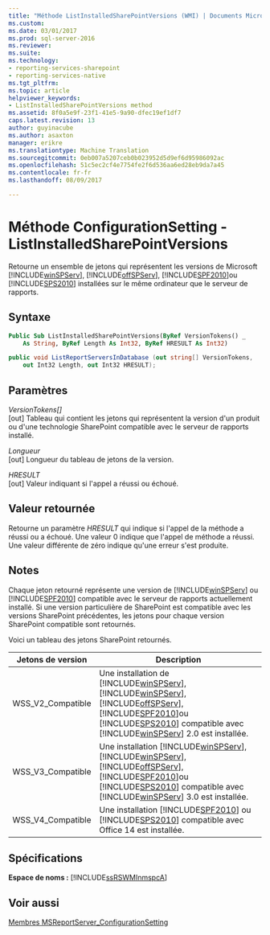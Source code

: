 ```yaml
---
title: "Méthode ListInstalledSharePointVersions (WMI) | Documents Microsoft"
ms.custom: 
ms.date: 03/01/2017
ms.prod: sql-server-2016
ms.reviewer: 
ms.suite: 
ms.technology:
- reporting-services-sharepoint
- reporting-services-native
ms.tgt_pltfrm: 
ms.topic: article
helpviewer_keywords:
- ListInstalledSharePointVersions method
ms.assetid: 8f0a5e9f-23f1-41e5-9a90-dfec19ef1df7
caps.latest.revision: 13
author: guyinacube
ms.author: asaxton
manager: erikre
ms.translationtype: Machine Translation
ms.sourcegitcommit: 0eb007a5207ceb0b023952d5d9ef6d95986092ac
ms.openlocfilehash: 51c5ec2cf4e7754fe2f6d536aa6ed28eb9da7a45
ms.contentlocale: fr-fr
ms.lasthandoff: 08/09/2017

---
```

# <a name="configurationsetting-method---listinstalledsharepointversions"></a>Méthode ConfigurationSetting - ListInstalledSharePointVersions
  Retourne un ensemble de jetons qui représentent les versions de Microsoft [!INCLUDE[winSPServ](../../includes/winspserv-md.md)], [!INCLUDE[offSPServ](../../includes/offspserv-md.md)], [!INCLUDE[SPF2010](../../includes/spf2010-md.md)]ou [!INCLUDE[SPS2010](../../includes/sps2010-md.md)] installées sur le même ordinateur que le serveur de rapports.  
  
## <a name="syntax"></a>Syntaxe  
  
```vb  
Public Sub ListInstalledSharePointVersions(ByRef VersionTokens() _  
    As String, ByRef Length As Int32, ByRef HRESULT As Int32)  
```  
  
```csharp  
public void ListReportServersInDatabase (out string[] VersionTokens,   
    out Int32 Length, out Int32 HRESULT);  
```  
  
## <a name="parameters"></a>Paramètres  
 *VersionTokens[]*  
 [out] Tableau qui contient les jetons qui représentent la version d'un produit ou d'une technologie SharePoint compatible avec le serveur de rapports installé.  
  
 *Longueur*  
 [out] Longueur du tableau de jetons de la version.  
  
 *HRESULT*  
 [out] Valeur indiquant si l'appel a réussi ou échoué.  
  
## <a name="return-value"></a>Valeur retournée  
 Retourne un paramètre *HRESULT* qui indique si l'appel de la méthode a réussi ou a échoué. Une valeur 0 indique que l'appel de méthode a réussi. Une valeur différente de zéro indique qu'une erreur s'est produite.  
  
## <a name="remarks"></a>Notes  
 Chaque jeton retourné représente une version de [!INCLUDE[winSPServ](../../includes/winspserv-md.md)] ou [!INCLUDE[SPF2010](../../includes/spf2010-md.md)] compatible avec le serveur de rapports actuellement installé. Si une version particulière de SharePoint est compatible avec les versions SharePoint précédentes, les jetons pour chaque version SharePoint compatible sont retournés.  
  
 Voici un tableau des jetons SharePoint retournés.  
  
|**Jetons de version**|**Description**|  
|------------------------|---------------------|  
|WSS_V2_Compatible|Une installation de [!INCLUDE[winSPServ](../../includes/winspserv-md.md)], [!INCLUDE[winSPServ](../../includes/winspserv-md.md)], [!INCLUDE[offSPServ](../../includes/offspserv-md.md)], [!INCLUDE[SPF2010](../../includes/spf2010-md.md)]ou [!INCLUDE[SPS2010](../../includes/sps2010-md.md)] compatible avec [!INCLUDE[winSPServ](../../includes/winspserv-md.md)] 2.0 est installée.|  
|WSS_V3_Compatible|Une installation [!INCLUDE[winSPServ](../../includes/winspserv-md.md)], [!INCLUDE[winSPServ](../../includes/winspserv-md.md)], [!INCLUDE[offSPServ](../../includes/offspserv-md.md)], [!INCLUDE[SPF2010](../../includes/spf2010-md.md)]ou [!INCLUDE[SPS2010](../../includes/sps2010-md.md)] compatible avec [!INCLUDE[winSPServ](../../includes/winspserv-md.md)] 3.0 est installée.|  
|WSS_V4_Compatible|Une installation [!INCLUDE[SPF2010](../../includes/spf2010-md.md)] ou [!INCLUDE[SPS2010](../../includes/sps2010-md.md)] compatible avec Office 14 est installée.|  
  
## <a name="requirements"></a>Spécifications  
 **Espace de noms :** [!INCLUDE[ssRSWMInmspcA](../../includes/ssrswminmspca-md.md)]  
  
## <a name="see-also"></a>Voir aussi  
 [Membres MSReportServer_ConfigurationSetting](../../reporting-services/wmi-provider-library-reference/msreportserver-configurationsetting-members.md)  
  
  
